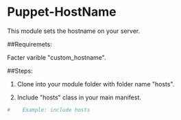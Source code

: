 Puppet-HostName
===============

This module sets the hostname on your server.

##Requiremets:

Facter varible "custom_hostname".

##Steps:

1. Clone into your module folder with folder name "hosts".

2. Include "hosts" class in your main manifest.
```bash
#    Example: include hosts
